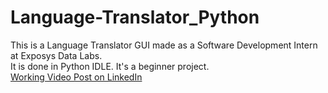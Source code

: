 # Language-Translator_Python
This is a Language Translator GUI made as a Software Development Intern at Exposys Data Labs. <br>
It is done in Python IDLE. It's a beginner project. <br>
<a href="https://www.linkedin.com/feed/update/urn:li:activity:6902264260156649473/">Working Video Post on LinkedIn</a>
